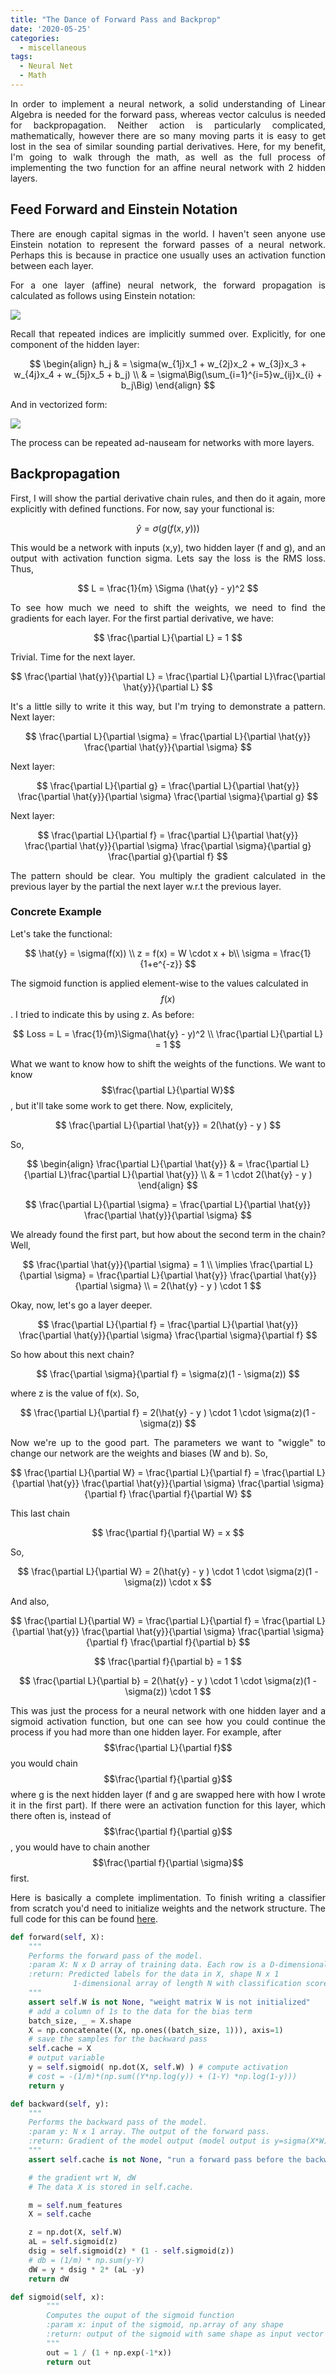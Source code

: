 ```yaml
---
title: "The Dance of Forward Pass and Backprop"
date: '2020-05-25'
categories:
  - miscellaneous
tags:
  - Neural Net
  - Math
---
```


<div style="text-align: justify">

In order to implement a neural network, a solid understanding of Linear Algebra is needed for the forward pass, whereas vector calculus is needed for backpropagation. Neither action is particularly complicated, mathematically, however there are so many moving parts it is easy to get lost in the sea of similar sounding partial derivatives. Here, for my benefit, I'm going to walk through the math, as well as the full process of implementing the two function for an affine neural network with 2 hidden layers.

## Feed Forward and Einstein Notation

There are enough capital sigmas in the world. I haven't seen anyone use Einstein notation to represent the forward passes of a neural network. Perhaps this is because in practice one usually uses an activation function between each layer.

For a one layer (affine) neural network, the forward propagation is calculated as follows using Einstein notation:

<!-- ![alt]({{ site.url }}{{ site.baseurl }}/assets/images/einstein_NN.png)
{: .full} -->
![](/assets/images/einstein_NN.png)

Recall that repeated indices are implicitly summed over. Explicitly, for one component of the hidden layer:

$$
\begin{align}
h_j & = \sigma(w_{1j}x_1 + w_{2j}x_2 + w_{3j}x_3 + w_{4j}x_4 + w_{5j}x_5 + b_j) \\
& = \sigma\Big(\sum_{i=1}^{i=5}w_{ij}x_{i} + b_j\Big)
\end{align}
$$

And in vectorized form:
<!-- ![alt]({{ site.url }}{{ site.baseurl }}/assets/images/NN_forward.png)
{: .full} -->
![](/assets/images/NN_forward.png)

The process can be repeated ad-nauseam for networks with more layers.

## Backpropagation

First, I will show the partial derivative chain rules, and then do it again, more explicitly with defined functions. For now, say your functional is:

$$
\hat{y} = \sigma(g(f(x,y)))
$$

This would be a network with inputs (x,y), two hidden layer (f and g), and an output with activation function sigma. Lets say the loss is the RMS loss. Thus,

$$
L = \frac{1}{m} \Sigma (\hat{y} - y)^2
$$

To see how much we need to shift the weights, we need to find the gradients for each layer. For the first partial derivative, we have:

$$
\frac{\partial L}{\partial L} = 1
$$

Trivial. Time for the next layer.

$$
\frac{\partial \hat{y}}{\partial L} = \frac{\partial L}{\partial L}\frac{\partial \hat{y}}{\partial L}
$$

It's a little silly to write it this way, but I'm trying to demonstrate a pattern. Next layer:

$$
\frac{\partial L}{\partial \sigma} = \frac{\partial L}{\partial \hat{y}} \frac{\partial \hat{y}}{\partial \sigma}
$$

Next layer:

$$
\frac{\partial L}{\partial g} = \frac{\partial L}{\partial \hat{y}} \frac{\partial \hat{y}}{\partial \sigma} \frac{\partial \sigma}{\partial g}
$$

Next layer:

$$
\frac{\partial L}{\partial f} = \frac{\partial L}{\partial \hat{y}} \frac{\partial \hat{y}}{\partial \sigma} \frac{\partial \sigma}{\partial g} \frac{\partial g}{\partial f}
$$

The pattern should be clear. You multiply the gradient calculated in the previous layer by the partial the next layer w.r.t the previous layer.

### Concrete Example

Let's take the functional:

$$
\hat{y} = \sigma(f(x)) \\
z = f(x) = W \cdot x + b\\
\sigma = \frac{1}{1+e^{-z}}
$$

The sigmoid function is applied element-wise to the values calculated in $$f(x)$$. I tried to indicate this by using z. As before:

$$
Loss = L = \frac{1}{m}\Sigma(\hat{y} - y)^2 \\
\frac{\partial L}{\partial L} = 1
$$

What we want to know how to shift the weights of the functions. We want to know $$\frac{\partial L}{\partial W}$$, but it'll take some work to get there. Now, explicitely,

$$
\frac{\partial L}{\partial \hat{y}} = 2(\hat{y} - y )
$$

So,

$$
\begin{align}
\frac{\partial L}{\partial \hat{y}} & = \frac{\partial L}{\partial L}\frac{\partial L}{\partial \hat{y}} \\
& = 1 \cdot 2(\hat{y} - y )
\end{align}
$$

$$
\frac{\partial L}{\partial \sigma} = \frac{\partial L}{\partial \hat{y}} \frac{\partial \hat{y}}{\partial \sigma}
$$

We already found the first part, but how about the second term in the chain? Well,

$$
\frac{\partial \hat{y}}{\partial \sigma} = 1 \\
\implies \frac{\partial L}{\partial \sigma} =  \frac{\partial L}{\partial \hat{y}} \frac{\partial \hat{y}}{\partial \sigma} \\
= 2(\hat{y} - y ) \cdot 1
$$

Okay, now, let's go a layer deeper.

$$
\frac{\partial L}{\partial f} = \frac{\partial L}{\partial \hat{y}} \frac{\partial \hat{y}}{\partial \sigma} \frac{\partial \sigma}{\partial f}
$$

So how about this next chain?

$$
\frac{\partial \sigma}{\partial f} = \sigma(z)(1 - \sigma(z))
$$

where z is the value of f(x). So,

$$
\frac{\partial L}{\partial f} = 2(\hat{y} - y ) \cdot 1 \cdot  \sigma(z)(1 - \sigma(z))
$$

Now we're up to the good part. The parameters we want to "wiggle" to change our network are the weights and biases (W and b). So,

$$
\frac{\partial L}{\partial W} = \frac{\partial L}{\partial f} = \frac{\partial L}{\partial \hat{y}} \frac{\partial \hat{y}}{\partial \sigma} \frac{\partial \sigma}{\partial f} \frac{\partial f}{\partial W}
$$

This last chain

$$
\frac{\partial f}{\partial W} = x
$$

So,

$$
\frac{\partial L}{\partial W} = 2(\hat{y} - y ) \cdot 1 \cdot  \sigma(z)(1 - \sigma(z)) \cdot x
$$

And also,

$$
\frac{\partial L}{\partial W} = \frac{\partial L}{\partial f} = \frac{\partial L}{\partial \hat{y}} \frac{\partial \hat{y}}{\partial \sigma} \frac{\partial \sigma}{\partial f} \frac{\partial f}{\partial b}
$$

$$
\frac{\partial f}{\partial b} = 1
$$

$$
\frac{\partial L}{\partial b} = 2(\hat{y} - y ) \cdot 1 \cdot  \sigma(z)(1 - \sigma(z)) \cdot 1
$$

This was just the process for a neural network with one hidden layer and a sigmoid activation function, but one can see how you could continue the process if you had more than one hidden layer. For example, after $$\frac{\partial L}{\partial f}$$ you would chain $$\frac{\partial f}{\partial g}$$ where g is the next hidden layer (f and g are swapped here with how I wrote it in the first part). If there were an activation function for this layer, which there often is, instead of $$\frac{\partial f}{\partial g}$$, you would have to chain another $$\frac{\partial f}{\partial \sigma}$$ first.

Here is basically a complete implimentation. To finish writing a classifier from scratch you'd need to initialize weights and the network structure. The full code for this can be found [here](https://github.com/jthaller/TUM_deep_learning/blob/master/exercise_04_cleaned/exercise_code/networks/classifier.py).

```python
def forward(self, X):
    """
    Performs the forward pass of the model.
    :param X: N x D array of training data. Each row is a D-dimensional point.
    :return: Predicted labels for the data in X, shape N x 1
              1-dimensional array of length N with classification scores.
    """
    assert self.W is not None, "weight matrix W is not initialized"
    # add a column of 1s to the data for the bias term
    batch_size, _ = X.shape
    X = np.concatenate((X, np.ones((batch_size, 1))), axis=1)
    # save the samples for the backward pass
    self.cache = X
    # output variable
    y = self.sigmoid( np.dot(X, self.W) ) # compute activation
    # cost = -(1/m)*(np.sum((Y*np.log(y)) + (1-Y) *np.log(1-y)))
    return y

def backward(self, y):
    """
    Performs the backward pass of the model.
    :param y: N x 1 array. The output of the forward pass.
    :return: Gradient of the model output (model output is y=sigma(X*W)) wrt W
    """
    assert self.cache is not None, "run a forward pass before the backward pass"

    # the gradient wrt W, dW
    # The data X is stored in self.cache.

    m = self.num_features
    X = self.cache

    z = np.dot(X, self.W)
    aL = self.sigmoid(z)
    dsig = self.sigmoid(z) * (1 - self.sigmoid(z))
    # db = (1/m) * np.sum(y-Y)
    dW = y * dsig * 2* (aL -y)
    return dW

def sigmoid(self, x):
        """
        Computes the ouput of the sigmoid function
        :param x: input of the sigmoid, np.array of any shape
        :return: output of the sigmoid with same shape as input vector x
        """
        out = 1 / (1 + np.exp(-1*x))
        return out
```
</div>
